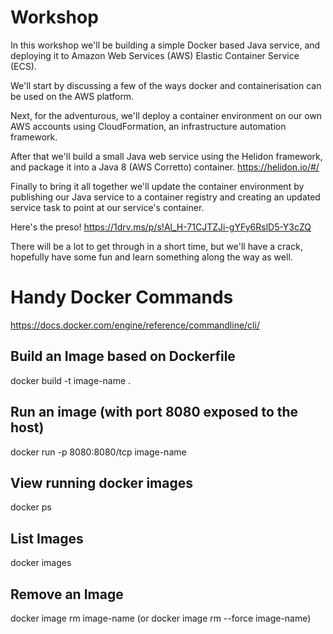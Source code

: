 
# Workshop 
In this workshop we'll be building a simple Docker based Java service, and deploying it to Amazon Web Services (AWS) Elastic Container Service (ECS). 

We'll start by discussing a few of the ways docker and containerisation can be used on the AWS platform.

Next, for the adventurous, we'll deploy a container environment on our own AWS accounts using CloudFormation, an infrastructure automation framework. 

After that we'll build a small Java web service using the Helidon framework, and package it into a Java 8 (AWS Corretto) container.
https://helidon.io/#/

Finally to bring it all together we'll update the container environment by publishing our Java service to a container registry and creating an updated service task to point at our service's container.

Here's the preso!
https://1drv.ms/p/s!Al_H-71CJTZJi-gYFy6RslD5-Y3cZQ 

There will be a lot to get through in a short time, but we'll have a crack, hopefully have some fun and learn something along the way as well. 


# Handy Docker Commands
https://docs.docker.com/engine/reference/commandline/cli/

## Build an Image based on Dockerfile
docker build -t image-name .

## Run an image (with port 8080 exposed to the host)
docker run -p 8080:8080/tcp image-name

## View running docker images
docker ps

## List Images
docker images

## Remove an Image
docker image rm image-name
(or docker image rm --force image-name)
